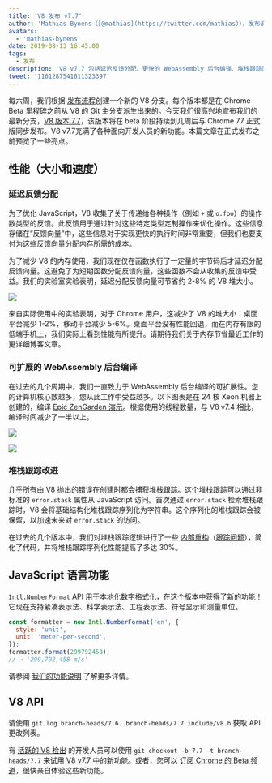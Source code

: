```yaml
---
title: 'V8 发布 v7.7'
author: 'Mathias Bynens（[@mathias](https://twitter.com/mathias)），发布说明的懒惰编写者'
avatars:
  - 'mathias-bynens'
date: 2019-08-13 16:45:00
tags:
  - 发布
description: 'V8 v7.7 包括延迟反馈分配、更快的 WebAssembly 后台编译、堆栈跟踪改进，以及新的 Intl.NumberFormat 功能。'
tweet: '1161287541611323397'
---
```

每六周，我们根据 [发布流程](/docs/release-process)创建一个新的 V8 分支。每个版本都是在 Chrome Beta 里程碑之前从 V8 的 Git 主分支派生出来的。今天我们很高兴地宣布我们的最新分支，[V8 版本 7.7](https://chromium.googlesource.com/v8/v8.git/+log/branch-heads/7.7)，该版本将在 beta 阶段持续到几周后与 Chrome 77 正式版同步发布。V8 v7.7充满了各种面向开发人员的新功能。本篇文章在正式发布之前预览了一些亮点。

<!--truncate-->
## 性能（大小和速度）

### 延迟反馈分配

为了优化 JavaScript，V8 收集了关于传递给各种操作（例如 `+` 或 `o.foo`）的操作数类型的反馈。此反馈用于通过针对这些特定类型定制操作来优化操作。这些信息存储在“反馈向量”中，这些信息对于实现更快的执行时间非常重要，但我们也要支付为这些反馈向量分配内存所需的成本。

为了减少 V8 的内存使用，我们现在仅在函数执行了一定量的字节码后才延迟分配反馈向量。这避免了为短期函数分配反馈向量，这些函数不会从收集的反馈中受益。我们的实验室实验表明，延迟分配反馈向量可节省约 2-8% 的 V8 堆大小。

![](/_img/v8-release-77/lazy-feedback-allocation.svg)

来自实际使用中的实验表明，对于 Chrome 用户，这减少了 V8 的堆大小：桌面平台减少 1-2%，移动平台减少 5-6%。桌面平台没有性能回退，而在内存有限的低端手机上，我们实际上看到性能有所提升。请期待我们关于内存节省最近工作的更详细博客文章。

### 可扩展的 WebAssembly 后台编译

在过去的几个周期中，我们一直致力于 WebAssembly 后台编译的可扩展性。您的计算机核心数越多，您从此工作中受益越多。以下图表是在 24 核 Xeon 机器上创建的，编译 [Epic ZenGarden 演示](https://s3.amazonaws.com/mozilla-games/ZenGarden/EpicZenGarden.html)。根据使用的线程数量，与 V8 v7.4 相比，编译时间减少了一半以上。

![](/_img/v8-release-77/liftoff-compilation-speedup.svg)

![](/_img/v8-release-77/turbofan-compilation-speedup.svg)

### 堆栈跟踪改进

几乎所有由 V8 抛出的错误在创建时都会捕获堆栈跟踪。这个堆栈跟踪可以通过非标准的 `error.stack` 属性从 JavaScript 访问。首次通过 `error.stack` 检索堆栈跟踪时，V8 会将基础结构化堆栈跟踪序列化为字符串。这个序列化的堆栈跟踪会被保留，以加速未来对 `error.stack` 的访问。

在过去的几个版本中，我们对堆栈跟踪逻辑进行了一些 [内部重构](https://docs.google.com/document/d/1WIpwLgkIyeHqZBc9D3zDtWr7PL-m_cH6mfjvmoC6kSs/edit)（[跟踪问题](https://bugs.chromium.org/p/v8/issues/detail?id=8742)），简化了代码，并将堆栈跟踪序列化性能提高了多达 30%。

## JavaScript 语言功能

[`Intl.NumberFormat` API](/features/intl-numberformat) 用于本地化数字格式化，在这个版本中获得了新的功能！它现在支持紧凑表示法、科学表示法、工程表示法、符号显示和测量单位。

```js
const formatter = new Intl.NumberFormat('en', {
  style: 'unit',
  unit: 'meter-per-second',
});
formatter.format(299792458);
// → '299,792,458 m/s'
```

请参阅 [我们的功能说明](/features/intl-numberformat) 了解更多详情。

## V8 API

请使用 `git log branch-heads/7.6..branch-heads/7.7 include/v8.h` 获取 API 更改列表。

有 [活跃的 V8 检出](/docs/source-code#using-git) 的开发人员可以使用 `git checkout -b 7.7 -t branch-heads/7.7` 来试用 V8 v7.7 中的新功能。或者，您可以 [订阅 Chrome 的 Beta 频道](https://www.google.com/chrome/browser/beta.html)，很快亲自体验这些新功能。
